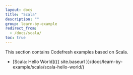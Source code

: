 ```yaml
---
layout: docs
title: "Scala"
description: ""
group: learn-by-example
redirect_from:
  - /docs/scala/
toc: true
---
```

This section contains Codefresh examples based on Scala.
- [Scala: Hello World]({{ site.baseurl }}/docs/learn-by-example/scala/scala-hello-world/)

